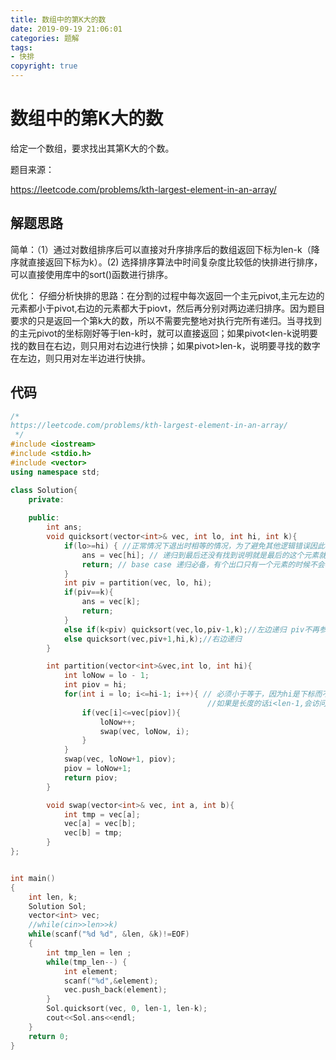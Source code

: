 ```yaml
---
title: 数组中的第K大的数
date: 2019-09-19 21:06:01
categories: 题解
tags:
- 快排
copyright: true
---
```


# 数组中的第K大的数

给定一个数组，要求找出其第K大的个数。

<!--more-->

题目来源：

<https://leetcode.com/problems/kth-largest-element-in-an-array/> 

## 解题思路

简单：（1）通过对数组排序后可以直接对升序排序后的数组返回下标为len-k（降序就直接返回下标为k）。(2) 选择排序算法中时间复杂度比较低的快排进行排序，可以直接使用<algorithm>库中的sort()函数进行排序。

优化： 仔细分析快排的思路：在分割的过程中每次返回一个主元pivot,主元左边的元素都小于pivot,右边的元素都大于piovt，然后再分别对两边递归排序。因为题目要求的只是返回一个第k大的数，所以不需要完整地对执行完所有递归。当寻找到的主元pivot的坐标刚好等于len-k时，就可以直接返回；如果pivot<len-k说明要找的数目在右边，则只用对右边进行快排；如果pivot>len-k，说明要寻找的数字在左边，则只用对左半边进行快排。

## 代码

```c++
/*
https://leetcode.com/problems/kth-largest-element-in-an-array/
 */
#include <iostream>
#include <stdio.h>
#include <vector>
using namespace std;

class Solution{
	private:
		
	public:
		int ans;
		void quicksort(vector<int>& vec, int lo, int hi, int k){
			if(lo>=hi) { //正常情况下退出时相等的情况，为了避免其他逻辑错误因此再加上lo大于hi的情况
				ans = vec[hi]; // 递归到最后还没有找到说明就是最后的这个元素就是要找的第k大，不考虑k大len的情况。
				return; // base case 递归必备，有个出口只有一个元素的时候不会再递归。
			}
			int piv = partition(vec, lo, hi);
			if(piv==k){
				ans = vec[k];
				return;
			}
			else if(k<piv) quicksort(vec,lo,piv-1,k);//左边递归 piv不再参与两边的快排,因为已经找到它的位置了。
			else quicksort(vec,piv+1,hi,k);//右边递归
		}

		int partition(vector<int>&vec,int lo, int hi){
			int loNow = lo - 1;
			int piov = hi;
			for(int i = lo; i<=hi-1; i++){ // 必须小于等于，因为hi是下标而不是数组长度，
											//如果是长度的话i<len-1,会访问到倒数第二个，下标的话就不会。
				if(vec[i]<=vec[piov]){
					loNow++;
					swap(vec, loNow, i);
				}
			}
			swap(vec, loNow+1, piov);
			piov = loNow+1;
			return piov;
		}

		void swap(vector<int>& vec, int a, int b){
			int tmp = vec[a];
			vec[a] = vec[b];
			vec[b] = tmp;
		}
};


int main()
{
	int len, k;
	Solution Sol;
	vector<int> vec;
	//while(cin>>len>>k)
	while(scanf("%d %d", &len, &k)!=EOF)
	{
		int tmp_len = len ;
		while(tmp_len--) {
			int element;
			scanf("%d",&element);
			vec.push_back(element);
		}
		Sol.quicksort(vec, 0, len-1, len-k);
		cout<<Sol.ans<<endl;
	}
 	return 0;
}
```

